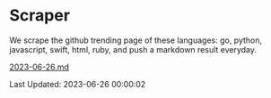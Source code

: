 # Scraper

We scrape the github trending page of these languages: go, python, javascript, swift, html, ruby, and push a markdown result everyday.

[2023-06-26.md](https://github.com/henson/Scraper/blob/master/2023-06-26.md)

Last Updated: 2023-06-26 00:00:02
